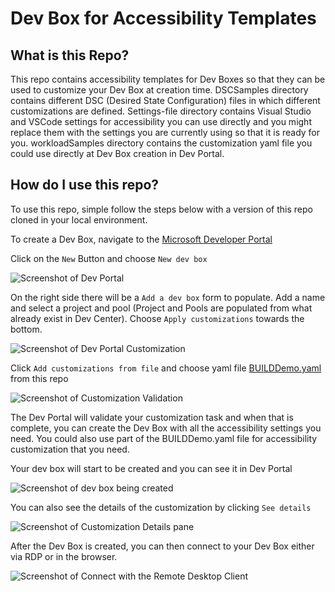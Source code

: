 # Dev Box for Accessibility Templates

## What is this Repo?

This repo contains accessibility templates for Dev Boxes so that they can be used to customize your Dev Box at creation time. DSCSamples directory contains different DSC (Desired State Configuration) files in which different customizations are defined. Settings-file directory contains Visual Studio and VSCode settings for accessibility you can use directly and you might replace them with the settings you are currently using so that it is ready for you. workloadSamples directory contains the customization yaml file you could use directly at Dev Box creation in Dev Portal.

## How do I use this repo?

To use this repo, simple follow the steps below with a version of this repo cloned in your local environment.

To create a Dev Box, navigate to the [Microsoft Developer Portal](https://devportal.microsoft.com/)

Click on the `New` Button and choose `New dev box`

![Screenshot of Dev Portal](/devbox-accessibility/media/DevBoxCreation.png)

On the right side there will be a `Add a dev box` form to populate. Add a name and select a project and pool (Project and Pools are populated from what already exist in Dev Center). Choose `Apply customizations` towards the bottom.

![Screenshot of Dev Portal Customization](/devbox-accessibility/media/ApplyCustomization.png)

Click `Add customizations from file` and choose yaml file [BUILDDemo.yaml](/devbox-accessibility/workloadSamples/BUILDDemo.yaml) from this repo

![Screenshot of Customization Validation](/devbox-accessibility/media/Validation.png)

The Dev Portal will validate your customization task and when that is complete, you can create the Dev Box with all the accessibility settings you need. You could also use part of the BUILDDemo.yaml file for accessibility customization that you need.

Your dev box will start to be created and you can see it in Dev Portal

![Screenshot of dev box being created](/devbox-intelligent-apps/media/devbox-creating.png)

You can also see the details of the customization by clicking `See details`

![Screenshot of Customization Details pane](/devbox-accessibility/media/AccessibilityCustomizationDetails.png)

After the Dev Box is created, you can then connect to your Dev Box either via RDP or in the browser.

![Screenshot of Connect with the Remote Desktop Client](/devbox-intelligent-apps/media/connect-to-devbox.png)
